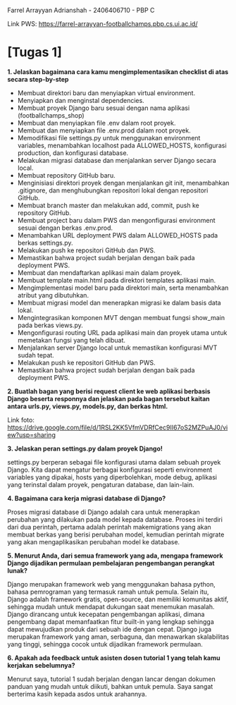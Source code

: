 Farrel Arrayyan Adrianshah - 2406406710 - PBP C

Link PWS: https://farrel-arrayyan-footballchamps.pbp.cs.ui.ac.id/

# [Tugas 1]

**1. Jelaskan bagaimana cara kamu mengimplementasikan checklist di atas secara step-by-step**

- Membuat direktori baru dan menyiapkan virtual environment.
- Menyiapkan dan menginstal dependencies.
- Membuat proyek Django baru sesuai dengan nama aplikasi (footballchamps_shop)
- Membuat dan menyiapkan file .env dalam root proyek.
- Membuat dan menyiapkan file .env.prod dalam root proyek.
- Memodifikasi file settings.py untuk menggunakan environment variables, menambahkan localhost pada ALLOWED_HOSTS, konfigurasi production, dan konfigurasi database.
- Melakukan migrasi database dan menjalankan server Django secara local.
- Membuat repository GitHub baru.
- Menginisiasi direktori proyek dengan menjalankan git init, menambahkan .gitignore, dan menghubungkan repositori lokal dengan repositori GitHub.
- Membuat branch master dan melakukan add, commit, push ke repository GitHub.
- Membuat project baru dalam PWS dan mengonfigurasi environment sesuai dengan berkas .env.prod.
- Menambahkan URL deployment PWS dalam ALLOWED_HOSTS pada berkas settings.py.
- Melakukan push ke repositori GitHub dan PWS.
- Memastikan bahwa project sudah berjalan dengan baik pada deployment PWS.
- Membuat dan mendaftarkan aplikasi main dalam proyek.
- Membuat template main.html pada direktori templates aplikasi main.
- Mengimplementasi model baru pada direktori main, serta menambahkan atribut yang dibutuhkan.
- Membuat migrasi model dan menerapkan migrasi ke dalam basis data lokal.
- Mengintegrasikan komponen MVT dengan membuat fungsi show_main pada berkas views.py.
- Mengonfigurasi routing URL pada aplikasi main dan proyek utama untuk memetakan fungsi yang telah dibuat.
- Menjalankan server Django local untuk memastikan konfigurasi MVT sudah tepat.
- Melakukan push ke repositori GitHub dan PWS.
- Memastikan bahwa project sudah berjalan dengan baik pada deployment PWS.

**2. Buatlah bagan yang berisi request client ke web aplikasi berbasis Django beserta responnya dan jelaskan pada bagan tersebut kaitan antara urls.py, views.py, models.py, dan berkas html.**

Link foto: https://drive.google.com/file/d/1RSL2KK5VfmVDRfCec9II67oS2MZPuAJ0/view?usp=sharing

**3. Jelaskan peran settings.py dalam proyek Django!**

settings.py berperan sebagai file konfigurasi utama dalam sebuah proyek Django. Kita dapat mengatur berbagai konfigurasi seperti environment variables yang dipakai, hosts yang diperbolehkan, mode debug, aplikasi yang terinstal dalam proyek, pengaturan database, dan lain-lain.

**4. Bagaimana cara kerja migrasi database di Django?**

Proses migrasi database di Django adalah cara untuk menerapkan perubahan yang dilakukan pada model kepada database. Proses ini terdiri dari dua perintah, pertama adalah perintah makemigrations yang akan membuat berkas yang berisi perubahan model, kemudian perintah migrate yang akan mengaplikasikan perubahan model ke database. 

**5. Menurut Anda, dari semua framework yang ada, mengapa framework Django dijadikan permulaan pembelajaran pengembangan perangkat lunak?**

Django merupakan framework web yang menggunakan bahasa python, bahasa pemrograman yang termasuk ramah untuk pemula. Selain itu, Django adalah framework gratis, open-source, dan memiliki komunitas aktif, sehingga mudah untuk mendapat dukungan saat menemukan masalah. Django dirancang untuk kecepatan pengembangan aplikasi, dimana pengembang dapat memanfaatkan fitur built-in yang lengkap sehingga dapat mewujudkan produk dari sebuah ide dengan cepat. Django juga merupakan framework yang aman, serbaguna, dan menawarkan skalabilitas yang tinggi, sehingga cocok untuk dijadikan framework permulaan.

**6. Apakah ada feedback untuk asisten dosen tutorial 1 yang telah kamu kerjakan sebelumnya?**

Menurut saya, tutorial 1 sudah berjalan dengan lancar dengan dokumen panduan yang mudah untuk diikuti, bahkan untuk pemula. Saya sangat berterima kasih kepada asdos untuk arahannya.

